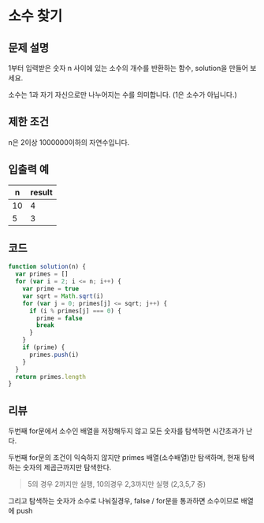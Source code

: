 # 소수 찾기

## 문제 설명

1부터 입력받은 숫자 n 사이에 있는 소수의 개수를 반환하는 함수, solution을 만들어 보세요.

소수는 1과 자기 자신으로만 나누어지는 수를 의미합니다.
(1은 소수가 아닙니다.)

## 제한 조건

n은 2이상 1000000이하의 자연수입니다.

## 입출력 예

| n   | result |
| --- | ------ |
| 10  | 4      |
| 5   | 3      |

## 코드

```js
function solution(n) {
  var primes = []
  for (var i = 2; i <= n; i++) {
    var prime = true
    var sqrt = Math.sqrt(i)
    for (var j = 0; primes[j] <= sqrt; j++) {
      if (i % primes[j] === 0) {
        prime = false
        break
      }
    }
    if (prime) {
      primes.push(i)
    }
  }
  return primes.length
}
```

## 리뷰

두번째 for문에서 소수인 배열을 저장해두지 않고 모든 숫자를 탐색하면 시간초과가 난다.

두번째 for문의 조건이 익숙하지 않지만 primes 배열(소수배열)만 탐색하며, 현재 탐색하는 숫자의 제곱근까지만 탐색한다.

> 5의 경우 2까지만 실행, 10의경우 2,3까지만 실행 (2,3,5,7 중)

그리고 탐색하는 숫자가 소수로 나눠질경우, false / for문을 통과하면 소수이므로 배열에 push
